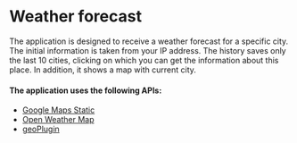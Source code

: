 # Weather forecast

The application is designed to receive a weather forecast for a specific city.
The initial information is taken from your IP address.
The history saves only the last 10 cities, clicking on which you can get the information about this place.
In addition, it shows a map with current city.

#### The application uses the following APIs:

- [Google Maps Static](https://developers.google.com/maps/documentation/maps-static/start)
- [Open Weather Map](https://openweathermap.org/current)
- [geoPlugin](https://www.geoplugin.com)
